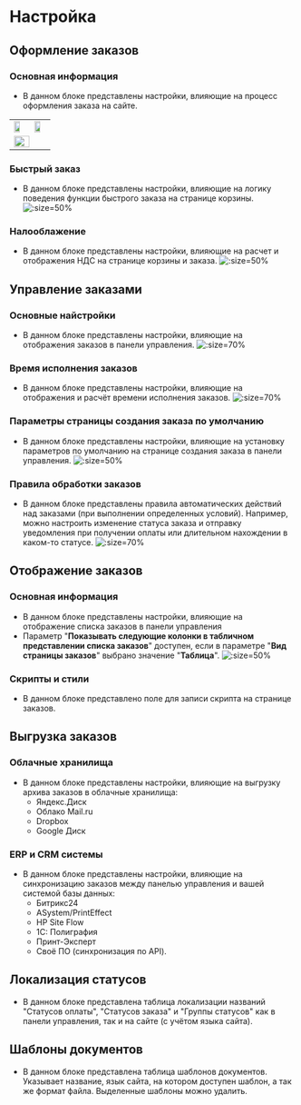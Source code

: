 # Настройка
## Оформление заказов
### Основная информация
* В данном блоке представлены настройки, влияющие на процесс оформления заказа на сайте.
<table>
<tr>
<td><img src="../_media/order/order51.png" width="70%"></td>
<td><img src="../_media/order/order53.png" width="70%"></td>
</tr><tr>
<td colspan="2"><img src="../_media/order/order57.png" width="70%"></td>
</tr>
</table>

### Быстрый заказ
* В данном блоке представлены настройки, влияющие на логику поведения функции быстрого заказа на странице корзины.
![](../_media/order/order61.png ':size=50%')

### Налооблажение
* В данном блоке представлены настройки, влияющие на расчет и отображения НДС на странице корзины и заказа.
![](../_media/order/order62.png ':size=50%')

## Управление заказами
### Основные найстройки
* В данном блоке представлены настройки, влияющие на отображения заказов в панели управления.
![](../_media/order/order63.png ':size=70%')

### Время исполнения заказов
* В данном блоке представлены настройки, влияющие на отображения и расчёт времени исполнения заказов.
![](../_media/order/order64.png ':size=70%')

### Параметры страницы создания заказа по умолчанию
* В данном блоке представлены настройки, влияющие на установку параметров по умолчанию на странице создания заказа в панели управления.
![](../_media/order/order65.png ':size=50%')

### Правила обработки заказов
* В данном блоке представлены правила автоматических действий над заказами (при выполнении определенных условий). Например, можно настроить изменение статуса заказа и отправку уведомления при получении оплаты или длительном нахождении в каком-то статусе.
![](../_media/order/order66.png ':size=70%')

## Отображение заказов
### Основная информация
* В данном блоке представлены настройки, влияющие на отображение списка заказов в панели управления
* Параметр "**Показывать следующие колонки в табличном представлении списка заказов**" доступен, если в параметре "**Вид страницы заказов**" выбрано значение "**Таблица**".
![](../_media/order/order67.png ':size=50%')

### Скрипты и стили
* В данном блоке представлено поле для записи скрипта на странице заказов.

## Выгрузка заказов
### Облачные хранилища
* В данном блоке представлены настройки, влияющие на выгрузку архива заказов в облачные хранилища:
    + Яндекс.Диск
    + Облако Mail.ru
    + Dropbox
    + Google Диск

### ERP и CRM системы
* В данном блоке представлены настройки, влияющие на синхронизацию заказов между панелью управления и вашей системой базы данных:
    + Битрикс24
    + ASystem/PrintEffect
    + HP Site Flow
    + 1С: Полиграфия
    + Принт-Эксперт
    + Своё ПО (синхронизация по API).

## Локализация статусов
* В данном блоке представлена таблица локализации названий "Статусов оплаты", "Статусов заказа" и "Группы статусов" как в панели управления, так и на сайте (с учётом языка сайта).

## Шаблоны документов
* В данном блоке представлена таблица шаблонов документов. Указывает название, язык сайта, на котором доступен шаблон, а так же формат файла. Выделенные шаблоны можно удалить.